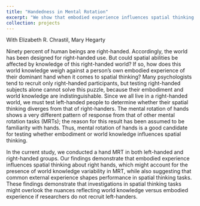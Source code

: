 ```yaml
---
title: "Handedness in Mental Rotation"
excerpt: "We show that embodied experience influences spatial thinking about right hands, which might account for the presence of world knowledge variability in MRT, while also suggesting that common external experience shapes performance in spatial thinking tasks. <br/><img src='/images/projects-handedness.png'>"
collection: projects
---
```

With Elizabeth R. Chrastil, Mary Hegarty

Ninety percent of human beings are right-handed. Accordingly, the world has been designed for right-handed use. But could spatial abilities be affected by knowledge of this right-handed world? If so, how does this world knowledge weigh against a person’s own embodied experience
of their dominant hand when it comes to spatial thinking? Many psychologists tend to recruit only right-handed participants, but testing right-handed subjects alone cannot solve this puzzle, because their embodiment and world knowledge are indistinguishable. Since we all live in a
right-handed world, we must test left-handed people to determine whether their spatial thinking diverges from that of right-handers. The mental rotation of hands shows a very different pattern of response from that of other mental rotation tasks (MRTs); the reason for this result has been assumed to be familiarity with hands. Thus, mental rotation of hands is a good candidate for testing
whether embodiment or world knowledge influences spatial thinking. 

In the current study, we conducted a hand MRT in both left-handed and right-handed groups.
Our findings demonstrate that embodied experience influences spatial thinking about right hands, which might account for the presence of world knowledge variability in MRT, while also suggesting that common external experience shapes performance in spatial thinking tasks. These findings demonstrate that investigations in spatial thinking tasks might overlook the nuances reflecting world knowledge versus embodied experience if researchers do not recruit left-handers.
